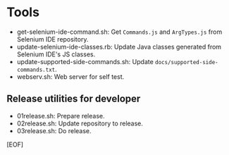 Tools
=====

* get-selenium-ide-command.sh:
  Get `Commands.js` and `ArgTypes.js` from Selenium IDE repository.
* update-selenium-ide-classes.rb:
  Update Java classes generated from Selenium IDE's JS classes.
* update-supported-side-commands.sh:
  Update `docs/supported-side-commands.txt`.
* webserv.sh:
  Web server for self test.

Release utilities for developer
-------------------------------

* 01release.sh: Prepare release.
* 02release.sh: Update repository to release.
* 03release.sh: Do release.

[EOF]

